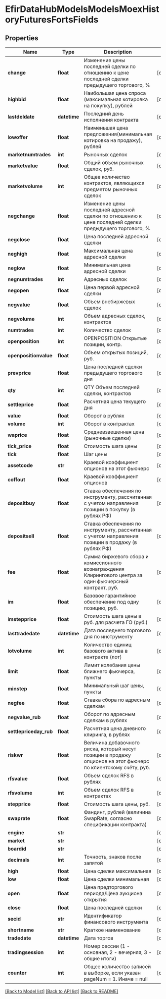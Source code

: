 # EfirDataHubModelsModelsMoexHistoryFuturesFortsFields

## Properties
Name | Type | Description | Notes
------------ | ------------- | ------------- | -------------
**change** | **float** | Изменение цены последней сделки по отношению к цене последней сделки предыдущего торгового, % | [optional] 
**highbid** | **float** | Наибольшая цена спроса (максимальная котировка на покупку), рублей | [optional] 
**lastdeldate** | **datetime** | Последний день исполнения контракта | [optional] 
**lowoffer** | **float** | Наименьшая цена предложения(минимальная котировка на продажу), рублей | [optional] 
**marketnumtrades** | **int** | Рыночных сделок | [optional] 
**marketvalue** | **float** | Общий объем рыночных сделок, руб. | [optional] 
**marketvolume** | **int** | Общее количество контрактов, являющихся предметом рыночных сделок | [optional] 
**negchange** | **float** | Изменение цены последней адресной сделки по отношению к цене последней сделки предыдущего торгового, % | [optional] 
**negclose** | **float** | Цена последней адресной сделки | [optional] 
**neghigh** | **float** | Максимальная цена адресной сделки | [optional] 
**neglow** | **float** | Минимальная цена адресной сделки | [optional] 
**negnumtrades** | **int** | Адресных сделок | [optional] 
**negopen** | **float** | Цена первой адресной сделки | [optional] 
**negvalue** | **float** | Объем внебиржевых сделок | [optional] 
**negvolume** | **int** | Объем адресных сделок, контрактов | [optional] 
**numtrades** | **int** | Количество сделок | [optional] 
**openposition** | **int** | OPENPOSITION Открытые позиции, контр. | [optional] 
**openpositionvalue** | **float** | Объем открытых позиций, руб. | [optional] 
**prevprice** | **float** | Цена последней сделки предыдущего торгового дня | [optional] 
**qty** | **int** | QTY Объем последней сделки, контрактов | [optional] 
**settleprice** | **float** | Расчетная цена текущего дня | [optional] 
**value** | **float** | Оборот в рублях | [optional] 
**volume** | **int** | Оборот в контрактах | [optional] 
**waprice** | **float** | Средневзвешенная цена (рыночные сделки) | [optional] 
**tick_price** | **float** | Стоимость шага цены | [optional] 
**tick** | **float** | Шаг цены | [optional] 
**assetcode** | **str** | Краевой коэффициент опционов на этот фьючерс | [optional] 
**coffout** | **float** | Краевой коэффициент опционов | [optional] 
**depositbuy** | **float** | Ставка обеспечения по инструменту, рассчитанная с учетом направления позиции в покупку (в рублях РФ) | [optional] 
**depositsell** | **float** | Ставка обеспечения по инструменту, рассчитанная с учетом направления позиции в продажу (в рублях РФ) | [optional] 
**fee** | **float** | Сумма биржевого сбора и комиссионного вознаграждения Клирингового центра за один фьючерсный контракт, руб. | [optional] 
**im** | **float** | Базовое гарантийное обеспечение под одну позицию, руб. | [optional] 
**imstepprice** | **float** | Стоимость шага цены в руб. для расчета ГО (руб.) | [optional] 
**lasttradedate** | **datetime** | Дата последнего торгового дня по инструменту | [optional] 
**lotvolume** | **int** | Количество единиц базового актива в контракте (лот) | [optional] 
**limit** | **float** | Лимит колебания цены ближнего фьючерса, пункты | [optional] 
**minstep** | **float** | Минимальный шаг цены, пункты | [optional] 
**negfee** | **float** | Ставка сбора по адресным сделкам | [optional] 
**negvalue_rub** | **float** | Оборот по адресным сделкам в рублях | [optional] 
**settlepriceday_rub** | **float** | Расчетная цена дневного клиринга, в рублях | [optional] 
**riskwr** | **float** | Величина добавочного риска, который несут позиции в продажу опционов на этот фьючерс по клиентскому счёту, руб. | [optional] 
**rfsvalue** | **float** | Объем сделок RFS в рублях | [optional] 
**rfsvolume** | **int** | Объем сделок RFS в контрактах | [optional] 
**stepprice** | **float** | Стоимость шага цены, руб. | [optional] 
**swaprate** | **float** | Фандинг, рублей (величина SwapRate, согласно спецификации контракта) | [optional] 
**engine** | **str** |  | [optional] 
**market** | **str** |  | [optional] 
**boardid** | **str** |  | [optional] 
**decimals** | **int** | Точность, знаков после запятой | [optional] 
**high** | **float** | Цена сделки максимальная | [optional] 
**low** | **float** | Цена сделки минимальная | [optional] 
**open** | **float** | Цена предторгового периода/Цена аукциона открытия | [optional] 
**close** | **float** | Цена последней сделки | [optional] 
**secid** | **str** | Идентификатор финансового инструмента | [optional] 
**shortname** | **str** | Краткое наименование | [optional] 
**tradedate** | **datetime** | Дата торгов | [optional] 
**tradingsession** | **int** | Номер сессии (1 - основная, 2 - вечерняя, 3 - общие итоги) | [optional] 
**counter** | **int** | Общее количество записей в выборке, если указан pageNum &#x3D; 1. Иначе &#x3D; null | [optional] 

[[Back to Model list]](../README.md#documentation-for-models) [[Back to API list]](../README.md#documentation-for-api-endpoints) [[Back to README]](../README.md)

